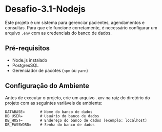 # Desafio-3.1-Nodejs

Este projeto é um sistema para gerenciar pacientes, agendamentos e consultas. Para que ele funcione corretamente, é necessário configurar um arquivo `.env` com as credenciais do banco de dados.

## Pré-requisitos

- Node.js instalado
- PostgresSQL
- Gerenciador de pacotes (`npm` ou `yarn`)

## Configuração do Ambiente

Antes de executar o projeto, crie um arquivo `.env` na raiz do diretório do projeto com as seguintes variáveis de ambiente:

```plaintext
DATABASE=       # Nome do banco de dados
DB_USER=        # Usuário do banco de dados
DB_HOST=        # Endereço do banco de dados (exemplo: localhost)
DB_PASSWORD=    # Senha do banco de dados
```


